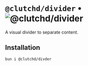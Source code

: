 # `@clutchd/divider` • ![@clutchd/divider](https://img.shields.io/bundlejs/size/@clutchd/divider)

A visual divider to separate content.

## Installation

```sh
bun i @clutchd/divder
```
